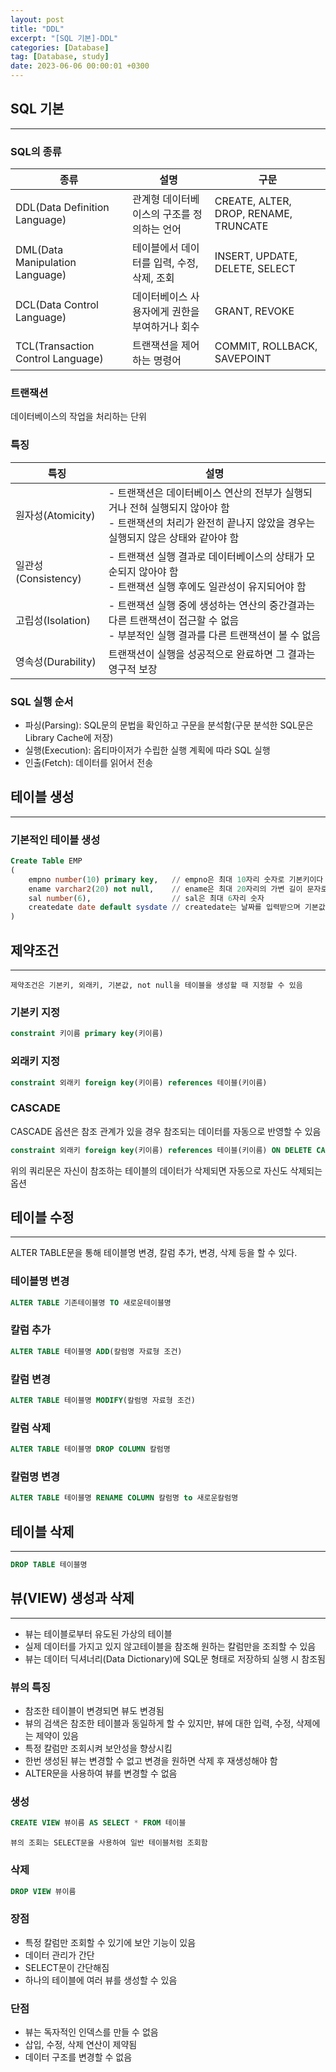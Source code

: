 ```yaml
---
layout: post
title: "DDL"
excerpt: "[SQL 기본]-DDL"
categories: [Database]
tag: [Database, study]
date: 2023-06-06 00:00:01 +0300
---
```


## SQL 기본

---

### SQL의 종류

| 종류 | 설명 | 구문 |
| --- | --- | --- |
| DDL(Data Definition Language) | 관계형 데이터베이스의 구조를 정의하는 언어 | CREATE, ALTER, DROP, RENAME, TRUNCATE |
| DML(Data Manipulation Language) | 테이블에서 데이터를 입력, 수정, 삭제, 조회 | INSERT, UPDATE, DELETE, SELECT |
| DCL(Data Control Language) | 데이터베이스 사용자에게 권한을 부여하거나 회수 | GRANT, REVOKE |
| TCL(Transaction Control Language) | 트랜잭션을 제어하는 명령어 | COMMIT, ROLLBACK, SAVEPOINT |

### 트랜잭션

데이터베이스의 작업을 처리하는 단위

### 특징

| 특징 | 설명 |
| --- | --- |
| 원자성(Atomicity) | - 트랜잭션은 데이터베이스 연산의 전부가 실행되거나 전혀 실행되지 않아야 함<br>- 트랜잭션의 처리가 완전히 끝나지 않았을 경우는 실행되지 않은 상태와 같아야 함 |
| 일관성(Consistency) | - 트랜잭션 실행 결과로 데이터베이스의 상태가 모순되지 않아야 함<br>- 트랜잭션 실행 후에도 일관성이 유지되어야 함 |
| 고립성(Isolation) | - 트랜잭션 실행 중에 생성하는 연산의 중간결과는 다른 트랜잭션이 접근할 수 없음<br>- 부분적인 실행 결과를 다른 트랜잭션이 볼 수 없음 |
| 영속성(Durability) | 트랜잭션이 실행을 성공적으로 완료하면 그 결과는 영구적 보장 |

### SQL 실행 순서

- 파싱(Parsing): SQL문의 문법을 확인하고 구문을 분석함(구문 분석한 SQL문은 Library Cache에 저장)
- 실행(Execution): 옵티마이저가 수립한 실행 계획에 따라 SQL 실행
- 인출(Fetch): 데이터를 읽어서 전송

## 테이블 생성

---

### 기본적인 테이블 생성

```sql
Create Table EMP
(
	empno number(10) primary key,   // empno은 최대 10자리 숫자로 기본키이다
	ename varchar2(20) not null,    // ename은 최대 20자리의 가변 길이 문자로 공백 허용X
	sal number(6),                  // sal은 최대 6자리 숫자
	createdate date default sysdate // createdate는 날짜를 입력받으며 기본값으로 현재 날짜
)
```

## 제약조건

---

`제약조건은 기본키, 외래키, 기본값, not null을 테이블을 생성할 때 지정할 수 있음`

### 기본키 지정

```sql
constraint 키이름 primary key(키이름)
```

### 외래키 지정

```sql
constraint 외래키 foreign key(키이름) references 테이블(키이름)
```

### CASCADE

CASCADE 옵션은 참조 관계가 있을 경우 참조되는 데이터를 자동으로 반영할 수 있음

```sql
constraint 외래키 foreign key(키이름) references 테이블(키이름) ON DELETE CASCADE
```

위의 쿼리문은 자신이 참조하는 테이블의 데이터가 삭제되면 자동으로 자신도 삭제되는 옵션

## 테이블 수정

---

ALTER TABLE문을 통해 테이블명 변경, 칼럼 추가, 변경, 삭제 등을 할 수 있다.

### 테이블명 변경

```sql
ALTER TABLE 기존테이블명 TO 새로운테이블명
```

### 칼럼 추가

```sql
ALTER TABLE 테이블명 ADD(칼럼명 자료형 조건)
```

### 칼럼 변경

```sql
ALTER TABLE 테이블명 MODIFY(칼럼명 자료형 조건)
```

### 칼럼 삭제

```sql
ALTER TABLE 테이블명 DROP COLUMN 칼럼명
```

### 칼럼명 변경

```sql
ALTER TABLE 테이블명 RENAME COLUMN 칼럼명 to 새로운칼럼명
```

## 테이블 삭제

---

```sql
DROP TABLE 테이블명
```

## 뷰(VIEW) 생성과 삭제

---

- 뷰는 테이블로부터 유도된 가상의 테이블
- 실제 데이터를 가지고 있지 않고테이블을 참조해 원하는 칼럼만을 조죄할 수 있음
- 뷰는 데이터 딕셔너리(Data Dictionary)에 SQL문 형태로 저장하되 실행 시 참조됨

### 뷰의 특징

- 참조한 테이블이 변경되면 뷰도 변경됨
- 뷰의 검색은 참조한 테이블과 동일하게 할 수 있지만, 뷰에 대한 입력, 수정, 삭제에는 제약이 있음
- 특정 칼럼만 조회시켜 보안성을 향상시킴
- 한번 생성된 뷰는 변경할 수  없고 변경을 원하면 삭제 후 재생성해야 함
- ALTER문을 사용하여 뷰를 변경할 수 없음

### 생성

```sql
CREATE VIEW 뷰이름 AS SELECT * FROM 테이블
```

`뷰의 조회는 SELECT문을 사용하여 일반 테이블처럼 조회함`

### 삭제

```sql
DROP VIEW 뷰이름
```

### 장점

- 특정 칼럼만 조회할 수 있기에 보안 기능이 있음
- 데이터 관리가 간단
- SELECT문이 간단해짐
- 하나의 테이블에 여러 뷰를 생성할 수 있음

### 단점

- 뷰는 독자적인 인덱스를 만들 수 없음
- 삽입, 수정, 삭제 연산이 제약됨
- 데이터 구조를 변경할 수 없음